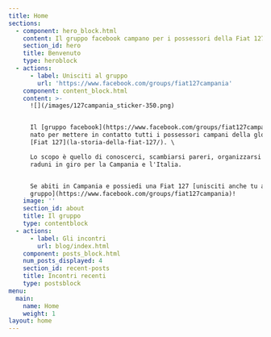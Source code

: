 ```yaml
---
title: Home
sections:
  - component: hero_block.html
    content: Il gruppo facebook campano per i possessori della Fiat 127
    section_id: hero
    title: Benvenuto
    type: heroblock
  - actions:
      - label: Unisciti al gruppo
        url: 'https://www.facebook.com/groups/fiat127campania'
    component: content_block.html
    content: >-
      ![](/images/127campania_sticker-350.png)


      Il [gruppo facebook](https://www.facebook.com/groups/fiat127campania) è
      nato per mettere in contatto tutti i possessori campani della gloriosa
      [Fiat 127](la-storia-della-fiat-127/). \

      Lo scopo è quello di conoscerci, scambiarsi pareri, organizzarsi per
      raduni in giro per la Campania e l'Italia.


      Se abiti in Campania e possiedi una Fiat 127 [unisciti anche tu al
      gruppo](https://www.facebook.com/groups/fiat127campania)!
    image: ''
    section_id: about
    title: Il gruppo
    type: contentblock
  - actions:
      - label: Gli incontri
        url: blog/index.html
    component: posts_block.html
    num_posts_displayed: 4
    section_id: recent-posts
    title: Incontri recenti
    type: postsblock
menu:
  main:
    name: Home
    weight: 1
layout: home
---
```


